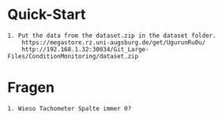# Quick-Start
    1. Put the data from the dataset.zip in the dataset folder.
        https://megastore.rz.uni-augsburg.de/get/UgurunRu0u/
        http://192.168.1.32:30034/Git_Large-Files/ConditionMonitoring/dataset.zip
        
# Fragen
    1. Wieso Tachometer Spalte immer 0?